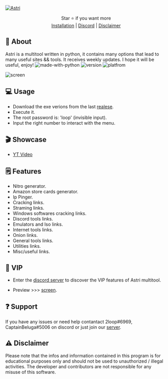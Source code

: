 <p align= center</p><a href="https://github.com/astros3x/Astri" target="_blank"><img src="https://i.imgur.com/i88FxMN.png" alt="Astri"></a>
<div align="center">
  Star ⭐ if you want more <br>
  <a href="https://github.com/astros3x/Astri#-usage">Installation</a> | <a href="https://discord.gg/XnRjFmgPYz">Discord</a> | <a href="https://github.com/astros3x/Astri#warning-disclaimer">Disclaimer</a>
</div>

## 📍 About
Astri is a multitool written in python, it contains many options that lead to many useful sites && tools. It receives weekly updates. I hope it will be useful, enjoy!    ![made-with-python](https://img.shields.io/badge/Made%20with-Python-1f425f.svg) ![version](https://img.shields.io/badge/python-3.9-green) ![platfrom](https://img.shields.io/badge/platform-windows-lightgrey)


![screen](https://user-images.githubusercontent.com/87500882/228861158-34670774-55fd-4b4c-9e8b-1df1599bc766.png)


## 💻 Usage
* Download the exe verions from the last [realese](https://github.com/astros3x/Astri/releases/).
* Execute it.
* The root password is: 'loop' (invisible input).
* Input the right number to interact with the menu.

## 🎬 Showcase
* [YT Video](https://youtu.be/AVpnfHaVXVU)


## 🗒️ Features
* Nitro generator.
* Amazon store cards generator.
* Ip Pinger.
* Cracking links.
* Straming links.
* Windows softwares cracking links.
* Discord tools links.
* Emulators and Iso links.
* Internet tools links.
* Onion links.
* General tools links.
* Utilities links.
* Misc/useful links.


## 👑 VIP
* Enter the [discord server](https://discord.gg/XnRjFmgPYz) to discover the VIP features of Astri multitool.
+ Preview >>> [screen](https://mega.nz/file/EspAGBrD#yGoUffug6_JRCgEMsLeNSfI40IKtiBPiugwuDJ9RTmY).


## :question: Support
If you have any issues or need help contantact 2loop#6969, CaptainBeluga#5006 on discord or just join our [server](https://discord.gg/XnRjFmgPYz).


## :warning: Disclaimer
Please note that the infos and information contained in this program is for educational purposes only and should not be used to unauthorized / illegal activities. The developer and contributors are not responsible for any misuse of this software.
